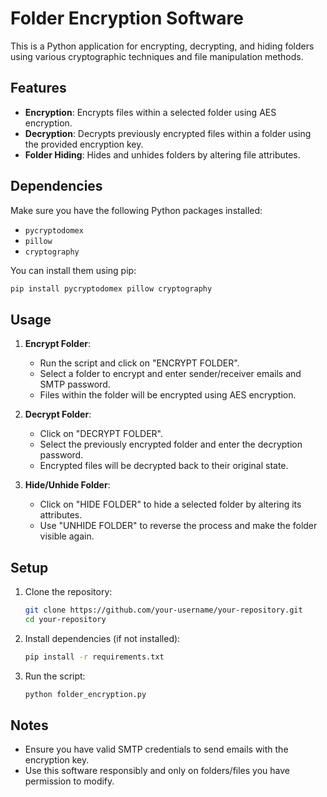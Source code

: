 
# Folder Encryption Software

This is a Python application for encrypting, decrypting, and hiding folders using various cryptographic techniques and file manipulation methods.

## Features

- **Encryption**: Encrypts files within a selected folder using AES encryption.
- **Decryption**: Decrypts previously encrypted files within a folder using the provided encryption key.
- **Folder Hiding**: Hides and unhides folders by altering file attributes.

## Dependencies

Make sure you have the following Python packages installed:

- `pycryptodomex`
- `pillow`
- `cryptography`

You can install them using pip:

```bash
pip install pycryptodomex pillow cryptography
```

## Usage

1. **Encrypt Folder**:
   - Run the script and click on "ENCRYPT FOLDER".
   - Select a folder to encrypt and enter sender/receiver emails and SMTP password.
   - Files within the folder will be encrypted using AES encryption.

2. **Decrypt Folder**:
   - Click on "DECRYPT FOLDER".
   - Select the previously encrypted folder and enter the decryption password.
   - Encrypted files will be decrypted back to their original state.

3. **Hide/Unhide Folder**:
   - Click on "HIDE FOLDER" to hide a selected folder by altering its attributes.
   - Use "UNHIDE FOLDER" to reverse the process and make the folder visible again.

## Setup

1. Clone the repository:

   ```bash
   git clone https://github.com/your-username/your-repository.git
   cd your-repository
   ```

2. Install dependencies (if not installed):

   ```bash
   pip install -r requirements.txt
   ```

3. Run the script:

   ```bash
   python folder_encryption.py
   ```

## Notes

- Ensure you have valid SMTP credentials to send emails with the encryption key.
- Use this software responsibly and only on folders/files you have permission to modify.

